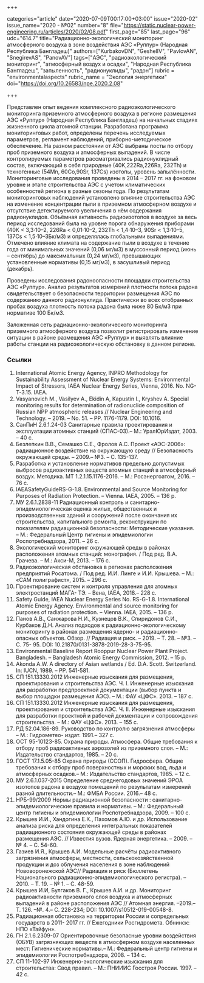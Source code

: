 +++

categories="article"
date="2020-07-09T00:17:00+03:00"
issue="2020-02"
issue_name="2020 - №02"
number="8"
file="https://static.nuclear-power-engineering.ru/articles/2020/02/08.pdf"
first_page="85"
last_page="96"
udc="614.7"
title="Радиационно-экологический мониторинг атмосферного воздуха в зоне воздействия АЭС «Руппур» (Народная Республика Бангладеш)"
authors=["KurbakovDN", "GeshelIV", "PavlovAN", "SnegirevAS", "PanovAV"]
tags=["АЭС", "радиоэкологический мониторинг", "атмосферный воздух и осадки", "Народная Республика Бангладеш", "запыленность", "радионуклиды", "радон"]
rubric = "environmentalaspects"
rubric_name = "Экология энергетики"
doi="https://doi.org/10.26583/npe.2020.2.08"

+++

Представлен опыт ведения комплексного радиоэкологического мониторинга приземного атмосферного воздуха в регионе размещения АЭС «Руппур» (Народная Республика Бангладеш) на начальных стадиях жизненного цикла атомной станции. Разработана программа мониторинговых работ, определены перечень исследуемых параметров, регламент наблюдений, приборно-методическое обеспечение. На разном расстоянии от АЭС выбраны посты по отбору проб приземного воздуха и атмосферных выпадений. В числе контролируемых параметров рассматривались радионуклидный состав, включающий в себя природные (40K,222Ra,226Ra, 232Th) и техногенные (54Mn, 60Co,90Sr, 137Cs) изотопы, уровень запылённости. Мониторинговые исследования проведены в 2014 – 2017 гг. на фоновом уровне и этапе строительства АЭС с учетом климатических особенностей региона в разные сезоны года. По результатам мониторинговых наблюдений установлено влияние строительства АЭС на изменение концентрации пыли в приземном атмосферном воздухе и отсутствие детектируемого увеличения в нём содержания радионуклидов. Объёмная активность радиоизотопов в воздухе за весь период исследований была на уровне порога обнаружения приборами (40K < 3,3·10–2, 226Ra < 0,01·10–2, 232Th < 1,4·10–3, 90Sr < 1,3·10–5, 137Cs < 1,5·10–3Бк/м3) и определялась глобальными выпадениями. Отмечено влияние климата на содержание пыли в воздухе в течение года от минимальных значений (0,06 мг/м3) в муссонный период (июнь – сентябрь) до максимальных (0,24 мг/м3), превышающих установленные нормативы (0,15 мг/м3), в засушливый период (декабрь). 

Проведены исследования радоноопасности площадки строительства АЭС «Руппур». Анализ результатов измерений плотности потока радона свидетельствует о безопасности территории размещения АЭС по содержанию данного радионуклида. Практически во всех отобранных пробах воздуха плотность потока радона была ниже 80 Бк/м3 при нормативе 100 Бк/м3. 

Заложенная сеть радиационно-экологического мониторинга приземного атмосферного воздуха позволит регистрировать изменение ситуации в районе размещения АЭС «Руппур» и выявлять влияние работы станции на радиоэкологическую обстановку в данном регионе.

### Ссылки

1. International Atomic Energy Agency, INPRO Methodology for Sustainability Assessment of Nuclear Energy Systems: Environmental Impact of Stressors, IAEA Nuclear Energy Series, Vienna, 2016. No. NG-T-3.15. IAEA. 
2. Vasyanovich M., Vasilyev A., Ekidin A, Kapustin I., Kryshev A. Special monitoring results for determination of radionuclide composition of Russian NPP atmospheric releases // Nuclear Engineering and Technology. – 2019. – No. 51. – PP. 1176-1179. DOI: 10.1016. 
3. СанПиН 2.6.1.24-03 Санитарные правила проектирования и эксплуатации атомных станций (СПАС-03).– М.: УралЮрИздат, 2003. – 40 с. 
4. Безлепкин В.В., Семашко С.Е., Фролов А.С. Проект «АЭС-2006»: радиационное воздействие на окружающую среду // Безопасность окружающей среды. – 2009.– №3. – С. 135-137. 
5. Разработка и установление нормативов предельно допустимых выбросов радиоактивных веществ атомных станций в атмосферный воздух. Методика. МТ 1.2.1.15.1176-2016. – М.: Росэнергоатом, 2016. – 76 с. 
6. IAEASafetyGuideRS-G-1.8. Environmental and Source Monitoring for Purposes of Radiation Protection. – Vienna. IAEA, 2005. – 136 p. 
7. МУ 2.6.1.2838-11 Радиационный контроль и санитарно-эпидемиологическая оценка жилых, общественных и производственных зданий и сооружений после окончания их строительства, капитального ремонта, реконструкции по показателям радиационной безопасности: Методические указания. – М.: Федеральный Центр гигиены и эпидемиологии Роспотребнадзора, 2011. – 26 с. 
8. Экологический мониторинг окружающей среды в районах расположения атомных станций: монография. / Под ред. В.А. Грачева. – М.: Акси-М, 2013. – 176 с. 
9. Радиоэкологическая обстановка в регионах расположения предприятий Росатома. / Под ред. И.И. Линге и И.И. Крышева. – М.: «САМ полиграфист», 2015. – 296 с. 
10. Проектирование систем и контроля управления для атомных электростанций МАГА- ТЭ. – Вена, IAEA, 2018.– 228 с. 
11. Safety Guide, IAEA Nuclear Energy Series No. RS-G-1.8. International Atomic Energy Agency. Environmental and source monitoring for purposes of radiation protection. – Vienna. IAEA, 2015. – 136 p. 
12. Панов А.В., Санжарова Н.И., Кузнецов В.К., Спиридонов С.И., Курбаков Д.Н. Анализ подходов к радиационно-экологическому мониторингу в районах размещения ядерно- и радиационно-опасных объектов. Обзор. // Радиация и риск. – 2019. – Т. 28. – №3. – С. 75- 95. DOI: 10.21870/0131-3878-2019-28-3-75-95. 
13. Environmental Baseline Report Rooppur Nuclear Power Plant Project. Bangladesh. – Bangladesh Atomic Energy Commission, 2012. – 15 p. 
14. Akonda A.W. A directory of Asian wetlands / Ed. D.A. Scott. Switzerland. In: IUCN, 1989. – PP. 541-581. 
15. СП 151.13330.2012 Инженерные изыскания для размещения, проектирования и строительства АЭС. Ч. I. Инженерные изыскания для разработки предпроектной документации (выбор пункта и выбор площадки размещения АЭС). – М.: ФАУ «ЦФС». 2013. – 187 с. 
16. СП 151.13330.2012 Инженерные изыскания для размещения, проектирования и строительства АЭС. Ч. II. Инженерные изыскания для разработки проектной и рабочей докментации и сопровождения строительства. – М.: ФАУ «ЦФС». 2013. – 155 с. 
17. РД 52.04.186-89. Руководство по контролю загрязнения атмосферы – М.: Гидрометео- издат. 1991.– 327 с. 
18. ОСТ 95-10123-85. Охрана природы. Атмосфера. Общие требования к отбору проб радиоактивных аэрозолей из приземного слоя. – М.: Издательство стандартов, 1985. – 20 с. 
19. ГОСТ 17.1.5.05-85 Охрана природы (ССОП). Гидросфера. Общие требования к отбору проб поверхностных и морских вод, льда и атмосферных осадков.– М.: Издательство стандартов, 1985. – 12 с. 
20. МУ 2.6.1.037-2015 Определение среднегодовых значений ЭРОА изотопов радона в воздухе помещений по результатам измерений разной длительности.– М.: ФМБА России. 2016.– 48 с. 
21. НРБ-99/2009 Нормы радиационной безопасности : санитарно-эпидемиологические правила и нормативы. – М.: Федеральный центр гигиены и эпидемиологии Роспотребнадзора, 2009. – 100 с. 
22. Крышев И.И., Хандогина Е.К., Пахомов А.Ю. и др. Использование анализа риска для определения интегральных показателей радиационного состояния окружающей среды в районах размещения АЭС. // Известия вузов. Ядерная энергетика. – 2009. – № 4. – С. 54-60. 
23. Газиев И.Я., Крышев А.И. Модельные расчёты радиоактивного загрязнения атмосферы, местности, сельскохозяйственной продукции и доз облучения населения в зоне наблюдений Нововоронежской АЭС// Радиация и риск (Бюллетень Национального радиационно-эпидемиологического регистра). – 2010. – Т. 19. – № 1. – С. 48-59. 
24. Крышев И.И, Булгаков В. Г., Крышев А.И. и др. Мониторинг радиоактивности приземного слоя воздуха и атмосферных выпадений в районе расположения АЭС // Атомная энергия. –2019.– Т. 126. –№. 4.– С. 228-234; DOI: 10.1007/s10512-019-00548-8. 
25. Радиационная обстановка на территории России и сопредельных государств в 2011- 2017 гг. // Ежегодники Росгидромета. Обнинск: НПО «Тайфун». 
26. ГН 2.1.6.2309-07 Ориентировочные безопасные уровни воздействия (ОБУВ) загрязняющих веществ в атмосферном воздухе населенных мест: Гигиенические нормативы.– М.: Федеральный центр гигиены и эпидемиологии Роспотребнадзора, 2008. – 134 с. 
27. СП 11-102-97 Инженерно-экологические изыскания для строительства: Свод правил. – М.: ПНИИИС Госстроя России. 1997. – 42 с. 